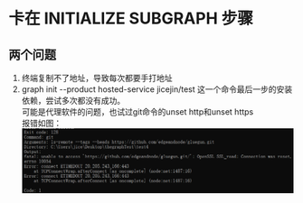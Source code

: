 # 卡在 INITIALIZE SUBGRAPH 步骤<br>

## 两个问题
1. 终端复制不了地址，导致每次都要手打地址
2. graph init --product hosted-service jicejin/test 这一个命令最后一步的安装依赖，尝试多次都没有成功。<br>
可能是代理软件的问题，也试过git命令的unset http和unset https<br>
报错如图：<br>
![error](error.png)